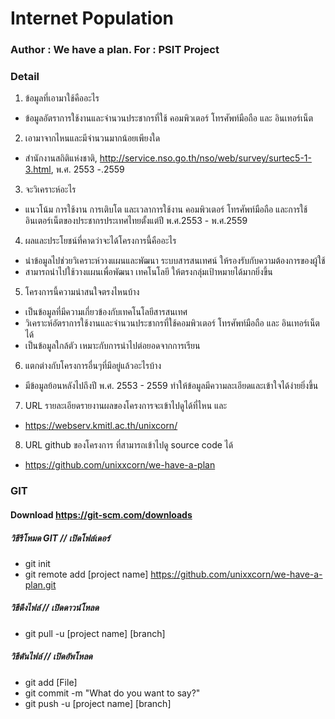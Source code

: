 # Internet Population
### Author : We have a plan. For : PSIT Project

### Detail
1. ข้อมูลที่เอามาใช้คืออะไร
  * ข้อมูลอัตราการใช้งานและจำนวนประชากรที่ใช้ คอมพิวเตอร์ โทรศัพท์มือถือ และ อินเทอร์เน็ต
2. เอามาจากไหนและมีจำนวนมากน้อยเพียงใด 
  * สำนักงานสถิติแห่งชาติ, http://service.nso.go.th/nso/web/survey/surtec5-1-3.html, พ.ศ. 2553 -.2559
3. จะวิเคราะห์อะไร
  * แนวโน้ม การใช้งาน การเติบโต และเวลาการใช้งาน คอมพิวเตอร์ โทรศัพท์มือถือ และการใช้อินเตอร์เน็ตของประชากรประเทศไทยตั้งแต่ปี พ.ศ.2553 - พ.ศ.2559
4. ผลและประโยชน์ที่คาดว่าจะได้โครงการนี้คืออะไร
  * นำข้อมูลไปช่วยวิเคราะห์วางแผนและพัฒนา ระบบสารสนเทศน์ ให้รองรับกับความต้องการของผู้ใช้
  * สามารถนำไปใช้วางแผนเพื่อพัฒนา เทคโนโลยี ให้ตรงกลุ่มเป้าหมายได้มากยิ่งขึ้น
5. โครงการนี้ความน่าสนใจตรงไหนบ้าง
  * เป็นข้อมูลที่มีความเกี่ยวข้องกับเทคโนโลยีสารสนเทศ
  * วิเคราะห์อัตราการใช้งานและจำนวนประชากรที่ใช้คอมพิวเตอร์ โทรศัพท์มือถือ และ อินเทอร์เน็ตได้
  * เป็นข้อมูลใกล้ตัว เหมาะกับการนำไปต่อยอดจากการเรียน
6. แตกต่างกับโครงการอื่นๆที่มีอยู่แล้วอะไรบ้าง 
  * มีข้อมูลย้อนหลังไปถึงปี พ.ศ. 2553 - 2559 ทำให้ข้อมูลมีความละเอียดและเข้าใจได้ง่ายยิ่งขึ้น     
7. URL รายละเอียดรายงานผลของโครงการจะเข้าไปดูได้ที่ไหน และ 
  * https://webserv.kmitl.ac.th/unixcorn/
8. URL github ของโครงการ ที่สามารถเข้าไปดู source code ได้
  * https://github.com/unixxcorn/we-have-a-plan

### GIT
#### Download https://git-scm.com/downloads
##### วิธีรีโหมด GIT // เปิดโฟล์เดอร์
* git init
* git remote add [project name] https://github.com/unixxcorn/we-have-a-plan.git
##### วิธีดึงไฟล์  // เปิดดาวน์โหลด
* git pull -u [project name] [branch]
##### วิธีดันไฟล์  // เปิดอัพโหลด
* git add [File]
* git commit -m "What do you want to say?"
* git push -u [project name] [branch]
